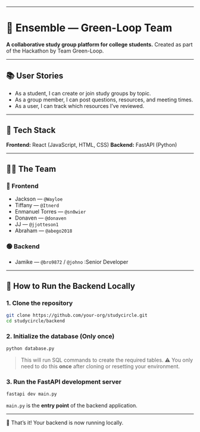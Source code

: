
---

# 🧠 Ensemble — Green-Loop Team

**A collaborative study group platform for college students.**
Created as part of the Hackathon by Team Green-Loop.

---

## 📚 User Stories

* As a student, I can create or join study groups by topic.
* As a group member, I can post questions, resources, and meeting times.
* As a user, I can track which resources I’ve reviewed.

---

## 🧪 Tech Stack

**Frontend:** React (JavaScript, HTML, CSS)
**Backend:** FastAPI (Python)

---

## 🧑‍💻 The Team

### 🔵 Frontend

* Jackson — `@Wayloe`
* Tiffany — `@Itnerd`
* Enmanuel Torres — `@sn0wier`
* Donaven — `@donaven`
* JJ — `@jjotteson1`
* Abraham — `@abego2018`

### 🟢 Backend
* Jamike — `@bro9872` / `@johno` :Senior Developer
---

## 🚀 How to Run the Backend Locally

### 1. Clone the repository

```bash
git clone https://github.com/your-org/studycircle.git
cd studycircle/backend
```

### 2. Initialize the database (Only once)

```bash
python database.py
```

> This will run SQL commands to create the required tables.
> ⚠️ You only need to do this **once** after cloning or resetting your environment.

### 3. Run the FastAPI development server

```bash
fastapi dev main.py
```

`main.py` is the **entry point** of the backend application.

---

🎉 That’s it! Your backend is now running locally.
